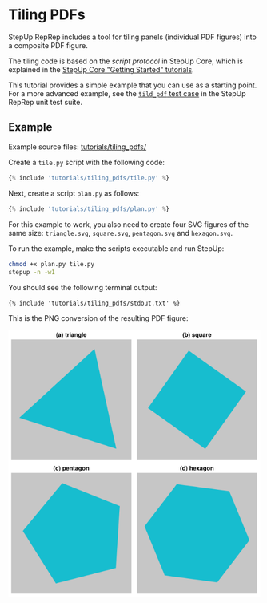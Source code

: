 # Tiling PDFs

StepUp RepRep includes a tool for tiling panels (individual PDF figures) into a composite PDF figure.

The tiling code is based on the *script protocol* in StepUp Core,
which is explained in the [StepUp Core "Getting Started" tutorials](https://reproducible-reporting.github.io/stepup-core/getting_started/introduction/).

This tutorial provides a simple example that you can use as a starting point.
For a more advanced example, see the [`tild_pdf` test case](https://github.com/reproducible-reporting/stepup-reprep/tree/main/tests/cases/tile_pdf) in the StepUp RepRep unit test suite.


## Example

Example source files: [tutorials/tiling_pdfs/](https://github.com/reproducible-reporting/stepup-reprep/tree/main/docs/tutorials/tiling_pdfs)

Create a `tile.py` script with the following code:

```python
{% include 'tutorials/tiling_pdfs/tile.py' %}
```

Next, create a script `plan.py` as follows:

```python
{% include 'tutorials/tiling_pdfs/plan.py' %}
```

For this example to work, you also need to create four SVG figures of the same size: `triangle.svg`, `square.svg`, `pentagon.svg` and  `hexagon.svg`.

To run the example, make the scripts executable and run StepUp:

```bash
chmod +x plan.py tile.py
stepup -n -w1
```

You should see the following terminal output:

```
{% include 'tutorials/tiling_pdfs/stdout.txt' %}
```

This is the PNG conversion of the resulting PDF figure:

![figure](tiling_pdfs/figure.png)
